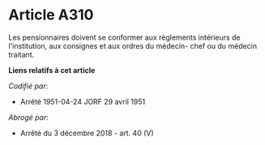 # Article A310

Les pensionnaires doivent se conformer aux règlements intérieurs de l'institution, aux consignes et aux ordres du médecin-
chef ou du médecin traitant.

**Liens relatifs à cet article**

_Codifié par_:

  - Arrêté 1951-04-24 JORF 29 avril 1951

_Abrogé par_:

  - Arrêté du 3 décembre 2018 - art. 40 (V)
